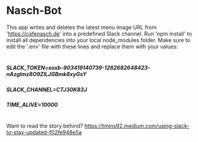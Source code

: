 # Nasch-Bot
This app writes and deletes the latest menu image URL from 'https://cafenasch.de' into a predefined Slack channel.
Run 'npm install' to install all dependencies into your local node_modules folder. Make sure to edit the '.env' file with these lines and replace them with your values:
#
##### SLACK_TOKEN=xoxb-903419140739-1262682648423-nAzglmz8O9ZlLJGBmk8xyGsY
##### SLACK_CHANNEL=CTJ30K83J
##### TIME_ALIVE=10000
#

Want to read the story behind? https://tmjns92.medium.com/using-slack-to-stay-updated-f02fe948e5a
